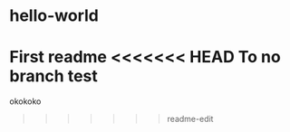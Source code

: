 hello-world
===========

First readme
<<<<<<< HEAD
To no branch test
=======
okokoko
>>>>>>> readme-edit
